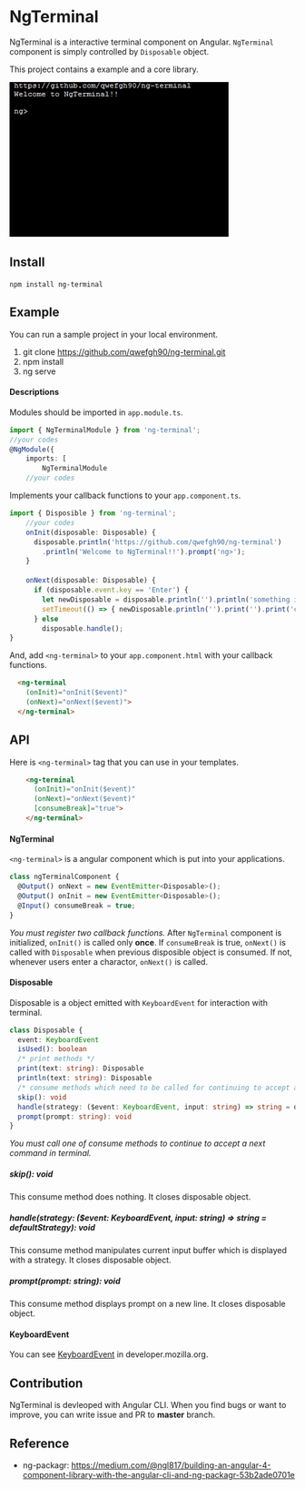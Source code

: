 # NgTerminal

NgTerminal is a interactive terminal component on Angular. `NgTerminal` component is simply controlled by `Disposable` object.

This project contains a example and a core library.

![play.gif](play.gif)

## Install

```
npm install ng-terminal
```

## Example

You can run a sample project in your local environment.

1) git clone https://github.com/qwefgh90/ng-terminal.git
2) npm install
3) ng serve

#### Descriptions

Modules should be imported in `app.module.ts`.

```typescript
import { NgTerminalModule } from 'ng-terminal';
//your codes
@NgModule({
    imports: [
        NgTerminalModule
    //your codes
```

Implements your callback functions to your `app.component.ts`.

```typescript
import { Disposible } from 'ng-terminal';
    //your codes
    onInit(disposable: Disposable) {
      disposable.println('https://github.com/qwefgh90/ng-terminal')
        .println('Welcome to NgTerminal!!').prompt('ng>');
    }

    onNext(disposable: Disposable) {
      if (disposable.event.key == 'Enter') {
        let newDisposable = disposable.println('').println('something is in progress...')
        setTimeout(() => { newDisposable.println('').print('').print('complete!').prompt('ng>'); }, 2000);
      } else
        disposable.handle();
}
```

And, add `<ng-terminal>` to your `app.component.html` with your callback functions.

```html
  <ng-terminal 
    (onInit)="onInit($event)" 
    (onNext)="onNext($event)">
  </ng-terminal>
```

## API

Here is `<ng-terminal>` tag that you can use in your templates.

```html
    <ng-terminal
      (onInit)="onInit($event)" 
      (onNext)="onNext($event)"
      [consumeBreak]="true">
    </ng-terminal>
```


#### NgTerminal

`<ng-terminal>` is a angular component which is put into your applications.

```typescript
class ngTerminalComponent {
  @Output() onNext = new EventEmitter<Disposable>();
  @Output() onInit = new EventEmitter<Disposable>();
  @Input() consumeBreak = true;
}
```

*You must register two callback functions.* After `NgTerminal` component is initialized, `onInit()` is called only **once**. If `consumeBreak` is true, `onNext()` is called with `Disposable` when previous disposible object is consumed. If not, whenever users enter a charactor, `onNext()` is called.

#### Disposable 

Disposable is a object emitted with `KeyboardEvent` for interaction with terminal.

```typescript
class Disposable {
  event: KeyboardEvent
  isUsed(): boolean
  /* print methods */
  print(text: string): Disposable
  println(text: string): Disposable
  /* consume methods which need to be called for continuing to accept a next command.*/
  skip(): void
  handle(strategy: ($event: KeyboardEvent, input: string) => string = defaultStrategy): void
  prompt(prompt: string): void
}
```

*You must call one of consume methods to continue to accept a next command in terminal.*

##### skip(): void

This consume method does nothing. It closes disposable object.

##### handle(strategy: ($event: KeyboardEvent, input: string) => string = defaultStrategy): void
  
This consume method manipulates current input buffer which is displayed with a strategy. It closes disposable object.

##### prompt(prompt: string): void

This consume method displays prompt on a new line. It closes disposable object.

#### KeyboardEvent

You can see [KeyboardEvent](https://developer.mozilla.org/ko/docs/Web/API/KeyboardEvent) in developer.mozilla.org.

## Contribution

NgTerminal is devleoped with Angular CLI.
When you find bugs or want to improve, you can write issue and PR to **master** branch.

## Reference

- ng-packagr: https://medium.com/@ngl817/building-an-angular-4-component-library-with-the-angular-cli-and-ng-packagr-53b2ade0701e
